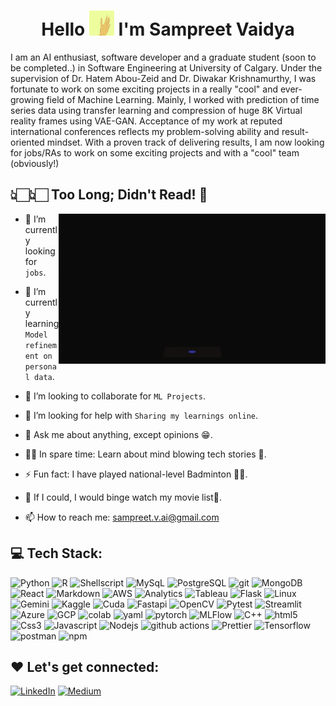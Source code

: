 <!--
**sampreetucalgary07/sampreetucalgary07** is a ✨ _special_ ✨ repository because its `README.md` (this file) appears on your GitHub profile. -->

<h1 align="center">Hello <img src="./hi.gif" width="40px" height="40px"> I'm Sampreet Vaidya</h1>

<!-- <div align="center">
  <img src ="./banner.png" />

</div> -->

I am an AI enthusiast, software developer and a graduate student (soon to be completed..) in Software Engineering at University of Calgary. Under the supervision of Dr. Hatem Abou-Zeid and Dr. Diwakar Krishnamurthy, I was fortunate to work on some exciting projects in a really "cool" and ever-growing field of Machine Learning. Mainly, I worked with prediction of time series data using transfer learning and compression of huge 8K Virtual reality frames using VAE-GAN. Acceptance of my work at reputed international conferences reflects my problem-solving ability and result-oriented mindset. With a proven track of delivering results, I am now looking for jobs/RAs to work on some exciting projects and with a "cool" team (obviously!)

## 👆🏻👆🏻 Too Long; Didn't Read! 🙌

<img  src="./code.gif" height="240px" align="right" />

<!-- - 🙋‍♂️ All about me is at **[My Website]()** -->

- 🔭 I’m currently looking for `jobs`.

- 🌱 I’m currently learning `Model refinement on personal data`.

- 👯 I’m looking to collaborate for `ML Projects`.

- 🤔 I’m looking for help with `Sharing my learnings online`.

- 💬 Ask me about anything, except opinions 😁.

- 👨‍💻 In spare time: Learn about mind blowing tech stories 🎯.

- ⚡ Fun fact: I have played national-level Badminton 🏸🏸.

- 💭 If I could, I would binge watch my movie list🍿.

- 📫 How to reach me: sampreet.v.ai@gmail.com

## 💻 Tech Stack:

<!-- Languages -->
<img alt="Python" src="https://img.shields.io/badge/Python-14354C?style=for-the-badge&logo=python&logoColor=white" height="25px"/>
<img alt="R" src="https://img.shields.io/badge/R-276DC3?style=for-the-badge&logo=r&logoColor=white" height="25px"/>
<img alt="Shellscript" src="https://img.shields.io/badge/Shell_Script-121011?style=for-the-badge&logo=gnu-bash&logoColor=white" height="25px"/>
<img alt="MySqL" src="https://img.shields.io/badge/MySQL-005C84?style=for-the-badge&logo=mysql&logoColor=white" height="25px"/>
<img alt="PostgreSQL" src="https://img.shields.io/badge/PostgreSQL-316192?style=for-the-badge&logo=postgresql&logoColor=white" height="25px"/>
<img alt="git" src="https://img.shields.io/badge/-Git-F05032?style=flat-square&logo=git&logoColor=white" height="25px"/>
<img alt="MongoDB" src="https://img.shields.io/badge/-MongoDB-13aa52?style=flat-square&logo=mongodb&logoColor=white"  height="25px"/>
<img alt="React" src="https://img.shields.io/badge/React-20232A?style=for-the-badge&logo=react&logoColor=61DAFB" height="25px"/>
<img alt="Markdown" src="https://img.shields.io/badge/Markdown-000000?style=for-the-badge&logo=markdown&logoColor=white"  height="25px"/>
<img alt="AWS" src="https://img.shields.io/badge/Amazon%20S3-FF9900?style=for-the-badge&logo=amazons3&logoColor=white" height="25px"/>
<img alt="Analytics" src="https://img.shields.io/badge/Google%20Analytics-E37400?style=for-the-badge&logo=google%20analytics&logoColor=white" height="25px"/>
<img alt="Tableau" src="https://img.shields.io/badge/Tableau-E97627?style=for-the-badge&logo=Tableau&logoColor=white" height="25px"/>
<img alt="Flask" src="https://img.shields.io/badge/Flask-000000?style=for-the-badge&logo=flask&logoColor=white" height="25px"/>
<img alt="Linux" src="https://img.shields.io/badge/Linux-FCC624?style=for-the-badge&logo=linux&logoColor=black" height="25px"/>
<img alt="Gemini" src="https://img.shields.io/badge/google%20gemini-8E75B2?style=for-the-badge&logo=google%20gemini&logoColor=white" height="25px"/>
<img alt="Kaggle" src="https://img.shields.io/badge/Kaggle-035a7d?style=for-the-badge&logo=kaggle&logoColor=white" height="25px"/>
<img alt="Cuda" src="https://img.shields.io/badge/cuda-000000.svg?style=for-the-badge&logo=nVIDIA&logoColor=green" height="25px"/>
<img alt="Fastapi" src="https://img.shields.io/badge/FastAPI-005571?style=for-the-badge&logo=fastapi" height="25px"/>
<img alt="OpenCV" src="https://img.shields.io/badge/opencv-%23white.svg?style=for-the-badge&logo=opencv&logoColor=white" height="25px"/>
<img alt="Pytest" src="https://img.shields.io/badge/pytest-%23ffffff.svg?style=for-the-badge&logo=pytest&logoColor=2f9fe3" height="25px"/>
<img alt="Streamlit" src="https://img.shields.io/badge/Streamlit-%23FE4B4B.svg?style=for-the-badge&logo=streamlit&logoColor=white" height="25px"/>
<img alt="Azure" src="https://img.shields.io/badge/azure-%230072C6.svg?style=for-the-badge&logo=microsoftazure&logoColor=white" height="25px"/>
<img alt="GCP" src="https://img.shields.io/badge/GoogleCloud-%234285F4.svg?style=for-the-badge&logo=google-cloud&logoColor=white" height="25px"/>
<img alt="colab" src="https://img.shields.io/badge/Google%20Colab-%23F9A825.svg?style=for-the-badge&logo=googlecolab&logoColor=white"/>
<img alt="yaml" src="https://img.shields.io/badge/yaml-%23ffffff.svg?style=for-the-badge&logo=yaml&logoColor=151515" height="25px"/>
<img alt="pytorch" src="https://img.shields.io/badge/PyTorch-%23EE4C2C.svg?style=for-the-badge&logo=PyTorch&logoColor=white" height="25px"/>
<img alt="MLFlow" src="https://img.shields.io/badge/mlflow-%23d9ead3.svg?style=for-the-badge&logo=numpy&logoColor=blue" height="25px"/>
<img alt="C++" src="https://img.shields.io/badge/C%2B%2B-00599C?style=for-the-badge&logo=c%2B%2B&logoColor=white" height="25px"/>
<img alt="html5" src="https://img.shields.io/badge/HTML5-E34F26?style=for-the-badge&logo=html5&logoColor=white" height="25px"/>
<img alt="Css3" src="https://img.shields.io/badge/CSS3-1572B6?style=for-the-badge&logo=css3&logoColor=white" height="25px"/>
<img alt="Javascript" src="https://img.shields.io/badge/JavaScript-323330?style=for-the-badge&logo=javascript&logoColor=F7DF1E"  height="25px"/>
<img alt="Nodejs" src="https://img.shields.io/badge/-Nodejs-43853d?style=flat-square&logo=Node.js&logoColor=white"  height="25px"/>
 <img alt="github actions" src="https://img.shields.io/badge/-Github_Actions-2088FF?style=flat-square&logo=github-actions&logoColor=white" height="25px"/>
 <img alt="Prettier" src="https://img.shields.io/badge/-Prettier-F7B93E?style=flat-square&logo=prettier&logoColor=white" height="25px"/>
 <img alt="Tensorflow" src="https://img.shields.io/badge/TensorFlow-FF6F00?style=for-the-badge&logo=tensorflow&logoColor=white" height="25px"/>
  <img alt="postman" src="https://img.shields.io/badge/-Postman-00C7B7?style=flat-square&logo=postman&logoColor=white" height="25px"/>
  <img alt="npm" src="https://img.shields.io/badge/NPM-%23CB3837.svg?style=for-the-badge&logo=npm&logoColor=white" height="25px"/>
<!-- Tools -->

<!-- Libraries -->

<!-- Cloud -->

## ❤️ Let's get connected:

<a href="https://linkedin.com/in/sampreet-v-70b36b1a1" target="_blank"><img alt="LinkedIn" src="https://img.shields.io/badge/linkedin-%230077B5.svg?&style=for-the-badge&logo=linkedin&logoColor=white"  height="30px"/></a><!-- <a href="https://twitter.com/soumyajit4419" target="_blank"><img alt="Twitter" src="https://img.shields.io/badge/X-%23000000.svg?style=for-the-badge&logo=X&logoColor=white"  height="30px"/></a> -->
<a href="https://medium.com/@sampreet.vaidya07" target="_blank"><img alt="Medium" src="https://img.shields.io/badge/Medium-12100E?style=for-the-badge&logo=medium&logoColor=white"  height="30px"/></a>

<!-- <a href="" target="_blank"><img alt="Instagram" src="https://img.shields.io/badge/Instagram-E4405F?style=for-the-badge&logo=instagram&logoColor=white"  height="30px"/></a> -->

<!-- <p><a href="https://soumyajit.vercel.app/" target="_blank"><img alt="Github" src="https://img.shields.io/badge/Soumyajit.tech-9146FF.svg?&style=for-the-badge&logo=appveyor&logoColor=white" height="30px" /></a>  -->

</p>

<!-- ## 📊 My GitHub Data:

<div align="center">
  <img align="center" src="https://github-readme-stats.anuraghazra1.vercel.app/api?username=soumyajit4419&show_icons=true" />
  <img align="center" src="https://github-readme-streak-stats.herokuapp.com/?user=soumyajit4419&" alt="soumyajit" />
</div> -->
